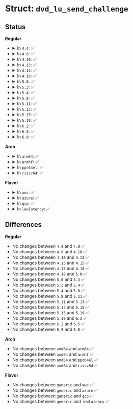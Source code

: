 # Struct: <code>dvd_lu_send_challenge</code>

## Status
<b>Regular</b>
<ul>
<li>
<details>
<summary>In <code>4.4</code>: ✅</summary>

```c
struct dvd_lu_send_challenge {
    __u8 type;
    unsigned int agid;
    dvd_challenge chal;
};
```
</details>
</li>
<li>
<details>
<summary>In <code>4.8</code>: ✅</summary>

```c
struct dvd_lu_send_challenge {
    __u8 type;
    unsigned int agid;
    dvd_challenge chal;
};
```
</details>
</li>
<li>
<details>
<summary>In <code>4.10</code>: ✅</summary>

```c
struct dvd_lu_send_challenge {
    __u8 type;
    unsigned int agid;
    dvd_challenge chal;
};
```
</details>
</li>
<li>
<details>
<summary>In <code>4.13</code>: ✅</summary>

```c
struct dvd_lu_send_challenge {
    __u8 type;
    unsigned int agid;
    dvd_challenge chal;
};
```
</details>
</li>
<li>
<details>
<summary>In <code>4.15</code>: ✅</summary>

```c
struct dvd_lu_send_challenge {
    __u8 type;
    unsigned int agid;
    dvd_challenge chal;
};
```
</details>
</li>
<li>
<details>
<summary>In <code>4.18</code>: ✅</summary>

```c
struct dvd_lu_send_challenge {
    __u8 type;
    unsigned int agid;
    dvd_challenge chal;
};
```
</details>
</li>
<li>
<details>
<summary>In <code>5.0</code>: ✅</summary>

```c
struct dvd_lu_send_challenge {
    __u8 type;
    unsigned int agid;
    dvd_challenge chal;
};
```
</details>
</li>
<li>
<details>
<summary>In <code>5.3</code>: ✅</summary>

```c
struct dvd_lu_send_challenge {
    __u8 type;
    unsigned int agid;
    dvd_challenge chal;
};
```
</details>
</li>
<li>
<details>
<summary>In <code>5.4</code>: ✅</summary>

```c
struct dvd_lu_send_challenge {
    __u8 type;
    unsigned int agid;
    dvd_challenge chal;
};
```
</details>
</li>
<li>
<details>
<summary>In <code>5.8</code>: ✅</summary>

```c
struct dvd_lu_send_challenge {
    __u8 type;
    unsigned int agid;
    dvd_challenge chal;
};
```
</details>
</li>
<li>
<details>
<summary>In <code>5.11</code>: ✅</summary>

```c
struct dvd_lu_send_challenge {
    __u8 type;
    unsigned int agid;
    dvd_challenge chal;
};
```
</details>
</li>
<li>
<details>
<summary>In <code>5.13</code>: ✅</summary>

```c
struct dvd_lu_send_challenge {
    __u8 type;
    unsigned int agid;
    dvd_challenge chal;
};
```
</details>
</li>
<li>
<details>
<summary>In <code>5.15</code>: ✅</summary>

```c
struct dvd_lu_send_challenge {
    __u8 type;
    unsigned int agid;
    dvd_challenge chal;
};
```
</details>
</li>
<li>
<details>
<summary>In <code>5.19</code>: ✅</summary>

```c
struct dvd_lu_send_challenge {
    __u8 type;
    unsigned int agid;
    dvd_challenge chal;
};
```
</details>
</li>
<li>
<details>
<summary>In <code>6.2</code>: ✅</summary>

```c
struct dvd_lu_send_challenge {
    __u8 type;
    unsigned int agid;
    dvd_challenge chal;
};
```
</details>
</li>
<li>
<details>
<summary>In <code>6.5</code>: ✅</summary>

```c
struct dvd_lu_send_challenge {
    __u8 type;
    unsigned int agid;
    dvd_challenge chal;
};
```
</details>
</li>
<li>
<details>
<summary>In <code>6.8</code>: ✅</summary>

```c
struct dvd_lu_send_challenge {
    __u8 type;
    unsigned int agid;
    dvd_challenge chal;
};
```
</details>
</li>
</ul>
<b>Arch</b>
<ul>
<li>
<details>
<summary>In <code>arm64</code>: ✅</summary>

```c
struct dvd_lu_send_challenge {
    __u8 type;
    unsigned int agid;
    dvd_challenge chal;
};
```
</details>
</li>
<li>
<details>
<summary>In <code>armhf</code>: ✅</summary>

```c
struct dvd_lu_send_challenge {
    __u8 type;
    unsigned int agid;
    dvd_challenge chal;
};
```
</details>
</li>
<li>
<details>
<summary>In <code>ppc64el</code>: ✅</summary>

```c
struct dvd_lu_send_challenge {
    __u8 type;
    unsigned int agid;
    dvd_challenge chal;
};
```
</details>
</li>
<li>
<details>
<summary>In <code>riscv64</code>: ✅</summary>

```c
struct dvd_lu_send_challenge {
    __u8 type;
    unsigned int agid;
    dvd_challenge chal;
};
```
</details>
</li>
</ul>
<b>Flavor</b>
<ul>
<li>
<details>
<summary>In <code>aws</code>: ✅</summary>

```c
struct dvd_lu_send_challenge {
    __u8 type;
    unsigned int agid;
    dvd_challenge chal;
};
```
</details>
</li>
<li>
<details>
<summary>In <code>azure</code>: ✅</summary>

```c
struct dvd_lu_send_challenge {
    __u8 type;
    unsigned int agid;
    dvd_challenge chal;
};
```
</details>
</li>
<li>
<details>
<summary>In <code>gcp</code>: ✅</summary>

```c
struct dvd_lu_send_challenge {
    __u8 type;
    unsigned int agid;
    dvd_challenge chal;
};
```
</details>
</li>
<li>
<details>
<summary>In <code>lowlatency</code>: ✅</summary>

```c
struct dvd_lu_send_challenge {
    __u8 type;
    unsigned int agid;
    dvd_challenge chal;
};
```
</details>
</li>
</ul>

## Differences
<b>Regular</b>
<ul>
<li>
No changes between <code>4.4</code> and <code>4.8</code> ✅
</li>
<li>
No changes between <code>4.8</code> and <code>4.10</code> ✅
</li>
<li>
No changes between <code>4.10</code> and <code>4.13</code> ✅
</li>
<li>
No changes between <code>4.13</code> and <code>4.15</code> ✅
</li>
<li>
No changes between <code>4.15</code> and <code>4.18</code> ✅
</li>
<li>
No changes between <code>4.18</code> and <code>5.0</code> ✅
</li>
<li>
No changes between <code>5.0</code> and <code>5.3</code> ✅
</li>
<li>
No changes between <code>5.3</code> and <code>5.4</code> ✅
</li>
<li>
No changes between <code>5.4</code> and <code>5.8</code> ✅
</li>
<li>
No changes between <code>5.8</code> and <code>5.11</code> ✅
</li>
<li>
No changes between <code>5.11</code> and <code>5.13</code> ✅
</li>
<li>
No changes between <code>5.13</code> and <code>5.15</code> ✅
</li>
<li>
No changes between <code>5.15</code> and <code>5.19</code> ✅
</li>
<li>
No changes between <code>5.19</code> and <code>6.2</code> ✅
</li>
<li>
No changes between <code>6.2</code> and <code>6.5</code> ✅
</li>
<li>
No changes between <code>6.5</code> and <code>6.8</code> ✅
</li>
</ul>
<b>Arch</b>
<ul>
<li>
No changes between <code>amd64</code> and <code>arm64</code> ✅
</li>
<li>
No changes between <code>amd64</code> and <code>armhf</code> ✅
</li>
<li>
No changes between <code>amd64</code> and <code>ppc64el</code> ✅
</li>
<li>
No changes between <code>amd64</code> and <code>riscv64</code> ✅
</li>
</ul>
<b>Flavor</b>
<ul>
<li>
No changes between <code>generic</code> and <code>aws</code> ✅
</li>
<li>
No changes between <code>generic</code> and <code>azure</code> ✅
</li>
<li>
No changes between <code>generic</code> and <code>gcp</code> ✅
</li>
<li>
No changes between <code>generic</code> and <code>lowlatency</code> ✅
</li>
</ul>
